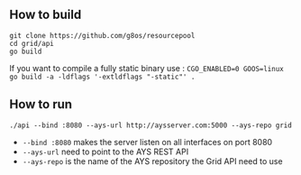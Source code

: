 
## How to build
```shell
git clone https://github.com/g8os/resourcepool
cd grid/api
go build
```

If you want to compile a fully static binary use :
`CGO_ENABLED=0 GOOS=linux go build -a -ldflags '-extldflags "-static"' .`

## How to run

`./api --bind :8080 --ays-url http://aysserver.com:5000 --ays-repo grid`
- `--bind :8080` makes the server listen on all interfaces on port 8080
- `--ays-url` need to point to the AYS REST API
- `--ays-repo` is the name of the AYS repository the Grid API need to use
